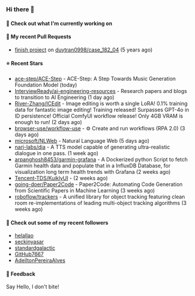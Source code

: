 ### Hi there 👋

#### 👷 Check out what I'm currently working on

#### 🔨 My recent Pull Requests

- [finish project](https://github.com/duytran0998/case_182_04/pull/1) on [duytran0998/case_182_04](https://github.com/duytran0998/case_182_04) (5 years ago)

#### ⭐ Recent Stars

- [ace-step/ACE-Step](https://github.com/ace-step/ACE-Step) - ACE-Step: A Step Towards Music Generation Foundation Model (today)
- [InterviewReady/ai-engineering-resources](https://github.com/InterviewReady/ai-engineering-resources) - Research papers and blogs to transition to AI Engineering (1 day ago)
- [River-Zhang/ICEdit](https://github.com/River-Zhang/ICEdit) - Image editing is worth a single LoRA! 0.1% training data for fantastic image editing! Training released! Surpasses GPT-4o in ID persistence! Official ComfyUI workflow release! Only 4GB VRAM is enough to run!  (2 days ago)
- [browser-use/workflow-use](https://github.com/browser-use/workflow-use) - ⚙️ Create and run workflows (RPA 2.0) (3 days ago)
- [microsoft/NLWeb](https://github.com/microsoft/NLWeb) - Natural Language Web (5 days ago)
- [nari-labs/dia](https://github.com/nari-labs/dia) - A TTS model capable of generating ultra-realistic dialogue in one pass. (1 week ago)
- [arpanghosh8453/garmin-grafana](https://github.com/arpanghosh8453/garmin-grafana) - A Dockerized python Script to fetch Garmin health data and populate that in a InfluxDB Database, for visualization long term health trends with Grafana (2 weeks ago)
- [Tencent-TDS/KuiklyUI](https://github.com/Tencent-TDS/KuiklyUI) -  (2 weeks ago)
- [going-doer/Paper2Code](https://github.com/going-doer/Paper2Code) - Paper2Code: Automating Code Generation from Scientific Papers in Machine Learning (3 weeks ago)
- [roboflow/trackers](https://github.com/roboflow/trackers) - A unified library for object tracking featuring clean room re-implementations of leading multi-object tracking algorithms (3 weeks ago)

#### 👯 Check out some of my recent followers

- [helallao](https://github.com/helallao)
- [seckinyasar](https://github.com/seckinyasar)
- [standardgalactic](https://github.com/standardgalactic)
- [GitHub7667](https://github.com/GitHub7667)
- [AdeiltonPereiraAlves](https://github.com/AdeiltonPereiraAlves)

#### 💬 Feedback

Say Hello, I don't bite!